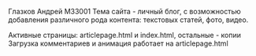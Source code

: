 Глазков Андрей М33001
Тема сайта - личный блог, с возможностью добавления различного рода контента: текстовых статей, фото, видео.

Активные страницы: articlepage.html и index.html, остальные - копии
Загрузка комментариев и анимация работает на articlepage.html